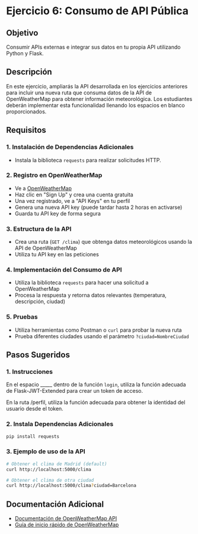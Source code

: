 # Ejercicio 6: Consumo de API Pública

## Objetivo

Consumir APIs externas e integrar sus datos en tu propia API utilizando Python y Flask.

## Descripción

En este ejercicio, ampliarás la API desarrollada en los ejercicios anteriores para incluir una nueva ruta que consuma datos de la API de OpenWeatherMap para obtener información meteorológica. Los estudiantes deberán implementar esta funcionalidad llenando los espacios en blanco proporcionados.

## Requisitos

### 1. Instalación de Dependencias Adicionales
- Instala la biblioteca `requests` para realizar solicitudes HTTP.

### 2. Registro en OpenWeatherMap
- Ve a [OpenWeatherMap](https://openweathermap.org/)
- Haz clic en "Sign Up" y crea una cuenta gratuita
- Una vez registrado, ve a "API Keys" en tu perfil
- Genera una nueva API key (puede tardar hasta 2 horas en activarse)
- Guarda tu API key de forma segura

### 3. Estructura de la API
- Crea una ruta (`GET /clima`) que obtenga datos meteorológicos usando la API de OpenWeatherMap
- Utiliza tu API key en las peticiones

### 4. Implementación del Consumo de API
- Utiliza la biblioteca `requests` para hacer una solicitud a OpenWeatherMap
- Procesa la respuesta y retorna datos relevantes (temperatura, descripción, ciudad)

### 5. Pruebas
- Utiliza herramientas como Postman o `curl` para probar la nueva ruta
- Prueba diferentes ciudades usando el parámetro `?ciudad=NombreCiudad`

## Pasos Sugeridos

### 1. Instrucciones
En el espacio _____ dentro de la función `login`, utiliza la función adecuada de Flask-JWT-Extended para crear un token de acceso.

En la ruta /perfil, utiliza la función adecuada para obtener la identidad del usuario desde el token.

### 2. Instala Dependencias Adicionales
```bash
pip install requests
```

### 3. Ejemplo de uso de la API
```bash
# Obtener el clima de Madrid (default)
curl http://localhost:5000/clima

# Obtener el clima de otra ciudad
curl http://localhost:5000/clima?ciudad=Barcelona
```

## Documentación Adicional
- [Documentación de OpenWeatherMap API](https://openweathermap.org/api)
- [Guía de inicio rápido de OpenWeatherMap](https://openweathermap.org/guide)